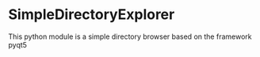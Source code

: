 # SimpleDirectoryExplorer
This python module is a simple directory browser based on the framework pyqt5
